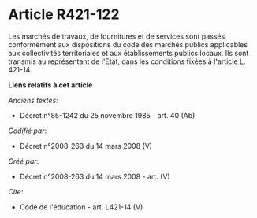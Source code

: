 # Article R421-122

Les marchés de travaux, de fournitures et de services sont passés conformément aux dispositions du code des marchés publics
applicables aux collectivités territoriales et aux établissements publics locaux. Ils sont transmis au représentant de
l'Etat, dans les conditions fixées à l'article L. 421-14.

**Liens relatifs à cet article**

_Anciens textes_:

  - Décret n°85-1242 du 25 novembre 1985 - art. 40 (Ab)

_Codifié par_:

  - Décret n°2008-263 du 14 mars 2008 (V)

_Créé par_:

  - Décret n°2008-263 du 14 mars 2008 - art. (V)

_Cite_:

  - Code de l'éducation - art. L421-14 (V)
